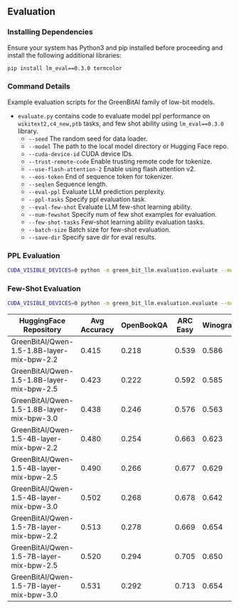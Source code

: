 ## Evaluation

### Installing Dependencies

Ensure your system has Python3 and pip installed before proceeding and install the following additional libraries:

```bash
pip install lm_eval==0.3.0 termcolor
```

### Command Details 

Example evaluation scripts for the GreenBitAI family of low-bit models.
- `evaluate.py` contains code to evaluate model ppl performance on `wikitext2,c4_new,ptb` tasks, and few shot ability using `lm_eval==0.3.0` library.
    - `--seed` The random seed for data loader.
    - `--model` The path to the local model directory or Hugging Face repo.
    - `--cuda-device-id` CUDA device IDs.
    - `--trust-remote-code` Enable trusting remote code for tokenize.
    - `--use-flash-attention-2` Enable using flash attention v2.
    - `--eos-token` End of sequence token for tokenizer.
    - `--seqlen` Sequence length.
    - `--eval-ppl` Evaluate LLM prediction perplexity.
    - `--ppl-tasks` Specify ppl evaluation task.
    - `--eval-few-shot` Evaluate LLM few-shot learning ability.
    - `--num-fewshot` Specify num of few shot examples for evaluation.
    - `--few-shot-tasks` Few-shot learning ability evaluation tasks.
    - `--batch-size` Batch size for few-shot evaluation.
    - `--save-dir` Specify save dir for eval results.

### PPL Evaluation
```bash
CUDA_VISIBLE_DEVICES=0 python -m green_bit_llm.evaluation.evaluate --model GreenBitAI/Qwen-1.5-4B-layer-mix-bpw-3.0 --trust-remote-code --eval-ppl --ppl-tasks wikitext2,c4_new,ptb
```

### Few-Shot Evaluation
```bash
CUDA_VISIBLE_DEVICES=0 python -m green_bit_llm.evaluation.evaluate --model GreenBitAI/Qwen-1.5-4B-layer-mix-bpw-3.0 --trust-remote-code --batch-size 8 --few-shot-tasks wic,boolq --eval-few-shot
```


| HuggingFace Repository                          | Avg Accuracy | OpenBookQA | ARC Easy | Winogrande | HellaSWAG | ARC Challenge | PIQA  | BoolQ | RACE  | ANLI R1 | ANLI R2 | ANLI R3 | WiC   |
|-------------------------------------------------|--------------|------------|----------|------------|-----------|---------------|-------|-------|-------|---------|---------|---------|-------|
| GreenBitAI/Qwen-1.5-1.8B-layer-mix-bpw-2.2      | 0.415        | 0.218      | 0.539    | 0.586      | 0.392     | 0.260         | 0.678 | 0.622 | 0.333 | 0.333   | 0.333   | 0.336   | 0.464 |
| GreenBitAI/Qwen-1.5-1.8B-layer-mix-bpw-2.5      | 0.423        | 0.222      | 0.592    | 0.585      | 0.406     | 0.267         | 0.695 | 0.629 | 0.336 | 0.314   | 0.339   | 0.361   | 0.507 |
| GreenBitAI/Qwen-1.5-1.8B-layer-mix-bpw-3.0      | 0.438        | 0.246      | 0.576    | 0.563      | 0.413     | 0.277         | 0.694 | 0.645 | 0.352 | 0.323   | 0.336   | 0.343   | 0.492 |
| GreenBitAI/Qwen-1.5-4B-layer-mix-bpw-2.2        | 0.480        | 0.254      | 0.663    | 0.623      | 0.463     | 0.339         | 0.712 | 0.718 | 0.349 | 0.326   | 0.355   | 0.384   | 0.513 |
| GreenBitAI/Qwen-1.5-4B-layer-mix-bpw-2.5        | 0.490        | 0.266      | 0.677    | 0.629      | 0.473     | 0.365         | 0.732 | 0.717 | 0.351 | 0.372   | 0.352   | 0.360   | 0.502 |
| GreenBitAI/Qwen-1.5-4B-layer-mix-bpw-3.0        | 0.502        | 0.268      | 0.678    | 0.642      | 0.494     | 0.358         | 0.755 | 0.757 | 0.380 | 0.395   | 0.395   | 0.392   | 0.519 |
| GreenBitAI/Qwen-1.5-7B-layer-mix-bpw-2.2        | 0.513        | 0.278      | 0.669    | 0.654      | 0.504     | 0.389         | 0.741 | 0.759 | 0.376 | 0.383   | 0.410   | 0.403   | 0.517 |
| GreenBitAI/Qwen-1.5-7B-layer-mix-bpw-2.5        | 0.520        | 0.294      | 0.705    | 0.650      | 0.520     | 0.387         | 0.750 | 0.769 | 0.371 | 0.445   | 0.424   | 0.398   | 0.564 |
| GreenBitAI/Qwen-1.5-7B-layer-mix-bpw-3.0        | 0.531        | 0.292      | 0.713    | 0.654      | 0.545     | 0.405         | 0.764 | 0.807 | 0.383 | 0.424   | 0.393   | 0.414   | 0.627 |

